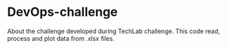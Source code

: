 # DevOps-challenge
About the challenge developed during TechLab challenge. This code read, process and plot data from .xlsx files.
